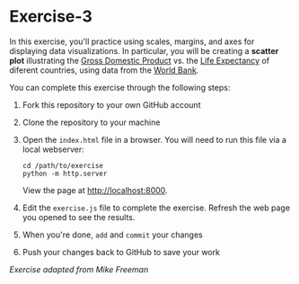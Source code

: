 # Exercise-3
In this exercise, you'll practice using scales, margins, and axes for displaying data visualizations. In particular, you will be creating a **scatter plot** illustrating the [Gross Domestic Product](https://en.wikipedia.org/wiki/Gross_domestic_product) vs. the [Life Expectancy](https://en.wikipedia.org/wiki/Life_expectancy) of diferent countries, using data from the [World Bank](http://data.worldbank.org/data-catalog/world-development-indicators).

You can complete this exercise through the following steps:

1. Fork this repository to your own GitHub account

2. Clone the repository to your machine

3. Open the `index.html` file in a browser. You will need to run this file via a local webserver:

	```
	cd /path/to/exercise
	python -m http.server
	```

	View the page at <http://localhost:8000>.

4. Edit the `exercise.js` file to complete the exercise. Refresh the web page you opened to see the results.

5. When you're done, `add` and `commit` your changes

6. Push your changes back to GitHub to save your work

_Exercise adapted from Mike Freeman_
